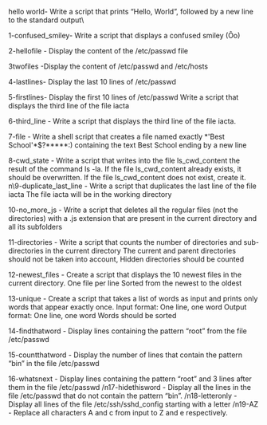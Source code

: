 hello world- Write a script that prints “Hello, World”, followed by a new line to the standard output\

1-confused_smiley- Write a script that displays a confused smiley (Ôo)

2-hellofile - Display the content of the /etc/passwd file

3twofiles -Display the content of /etc/passwd and /etc/hosts

4-lastlines- Display the last 10 lines of /etc/passwd 

5-firstlines- Display the first 10 lines of /etc/passwd
Write a script that displays the third line of the file iacta


6-third_line - Write a script that displays the third line of the file iacta.

7-file - Write a shell script that creates a file named exactly \*\'Best School\'\*$\?\*\*\*\*\*:) containing the text Best School ending by a new line

8-cwd_state - Write a script that writes into the file ls_cwd_content the result of the command ls -la. If the file ls_cwd_content already exists, it should be overwritten. If the file ls_cwd_content does not exist, create it.
n\9-duplicate_last_line - Write a script that duplicates the last line of the file iacta The file iacta will be in the working directory

10-no_more_js - Write a script that deletes all the regular files (not the directories) with a .js extension that are present in the current directory and all its subfolders

11-directories - Write a script that counts the number of directories and sub-directories in the current directory The current and parent directories should not be taken into account, Hidden directories should be counted

12-newest_files - Create a script that displays the 10 newest files in the current directory. One file per line Sorted from the newest to the oldest

13-unique - Create a script that takes a list of words as input and prints only words that appear exactly once. Input format: One line, one word Output format: One line, one word Words should be sorted

14-findthatword - Display lines containing the pattern “root” from the file /etc/passwd 

15-countthatword - Display the number of lines that contain the pattern “bin” in the file /etc/passwd 

16-whatsnext - Display lines containing the pattern “root” and 3 lines after them in the file /etc/passwd
/n17-hidethisword - Display all the lines in the file /etc/passwd that do not contain the pattern “bin”.
/n18-letteronly - Display all lines of the file /etc/ssh/sshd_config starting with a letter 
/n19-AZ - Replace all characters A and c from input to Z and e respectively. 
